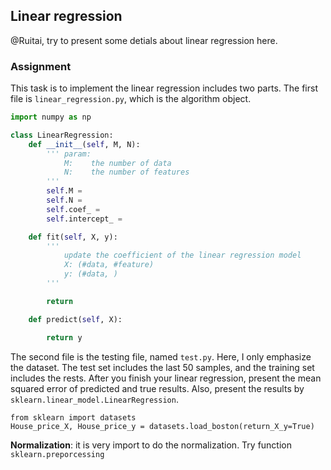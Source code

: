 ## Linear regression
@Ruitai, try to present some detials about linear regression here.

### Assignment
This task is to implement the linear regression includes two parts.
The first file is `linear_regression.py`, which is the algorithm object.
```Python
import numpy as np

class LinearRegression:
    def __init__(self, M, N):
        ''' param:
            M:    the number of data
            N:    the number of features
        '''
        self.M =
        self.N = 
        self.coef_ = 
        self.intercept_ = 

    def fit(self, X, y):
        '''
            update the coefficient of the linear regression model
            X: (#data, #feature)
            y: (#data, )
        '''

        return

    def predict(self, X):

        return y
```
The second file is the testing file, named `test.py`.
Here, I only emphasize the dataset. 
The test set includes the last 50 samples, and the training set includes the rests.
After you finish your linear regression, 
present the mean squared error of predicted and true results.
Also, present the results by `sklearn.linear_model.LinearRegression`.
```
from sklearn import datasets
House_price_X, House_price_y = datasets.load_boston(return_X_y=True)
```

**Normalization**: it is very import to do the normalization. Try function `sklearn.preporcessing`
